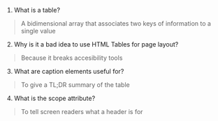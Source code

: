 1. What is a table?
> A bidimensional array that associates two keys of information to a single value
2. Why is it a bad idea to use HTML Tables for page layout?
> Because it breaks accesibility tools
3. What are caption elements useful for?
> To give a TL;DR summary of the table
4. What is the scope attribute?
> To tell screen readers what a header is for
